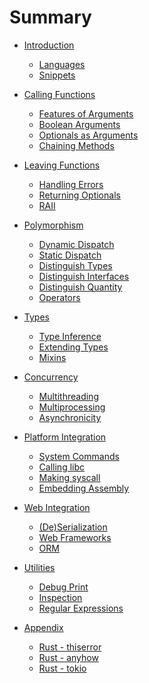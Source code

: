 # Summary

- [Introduction](./introduction.md)
    - [Languages](./languages.md)
    - [Snippets](./snippets.md)
    
- [Calling Functions]()
  - [Features of Arguments](./argfeat.md)
  - [Boolean Arguments](./flag.md)
  - [Optionals as Arguments](./optionals.md)
  - [Chaining Methods](./chaining.md)

- [Leaving Functions]()
  - [Handling Errors](./errhandle.md)
  - [Returning Optionals](./nilprop.md)
  - [RAII](./context.md)

- [Polymorphism]()
  - [Dynamic Dispatch](./dyndisp.md)
  - [Static Dispatch](./statdisp.md)
  - [Distinguish Types](./overloadbytype.md)
  - [Distinguish Interfaces](./overloadbytrait.md)
  - [Distinguish Quantity](./overloadbynum.md)
  - [Operators](./operators.md)

- [Types]()
  - [Type Inference](./inference.md)
  - [Extending Types](./exttype.md)
  - [Mixins](./mixin.md)
  
- [Concurrency]()
  - [Multithreading](./thre.md)
  - [Multiprocessing](./procs.md)
  - [Asynchronicity](./async.md)

- [Platform Integration]()
  - [System Commands](./cmd.md)
  - [Calling libc](./calllibc.md)
  - [Making syscall](./syscall.md)
  - [Embedding Assembly](./asm.md)
  
- [Web Integration]()
  - [(De)Serialization](./serdes.md)
  - [Web Frameworks](./httpsrv.md)
  - [ORM](./dborm.md)
  
- [Utilities]()
  - [Debug Print](./dbgprint.md)
  - [Inspection](./inspection.md)
  - [Regular Expressions](./regex.md)

- [Appendix]()
  - [Rust - thiserror](./thiserror.md)
  - [Rust - anyhow](./anyhow.md)
  - [Rust - tokio](./tokio.md)
